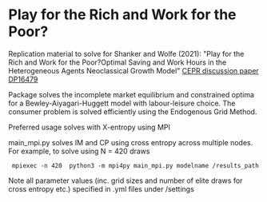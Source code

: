 # Play for the Rich and Work for the Poor? 


Replication material to solve for Shanker and Wolfe (2021): "Play for the Rich and Work for the Poor?Optimal Saving and Work Hours in the Heterogeneous Agents Neoclassical Growth Model" [CEPR discussion paper DP16479](https://cepr.org/active/publications/discussion_papers/dp.php?dpno=16479)

Package solves the incomplete market equilibrium and constrained optima for a Bewley-Aiyagari-Huggett model with labour-leisure choice. The consumer problem is solved efficiently using the Endogenous Grid Method. 

Preferred usage solves with X-entropy using MPI

main_mpi.py solves IM and CP using cross entropy across multiple nodes. For example, to solve using N = 420 draws

``` mpiexec -n 420  python3 -m mpi4py main_mpi.py modelname /results_path```

Note all parameter values (inc. grid sizes and number of elite draws for cross entropy etc.) specified in .yml files under /settings



